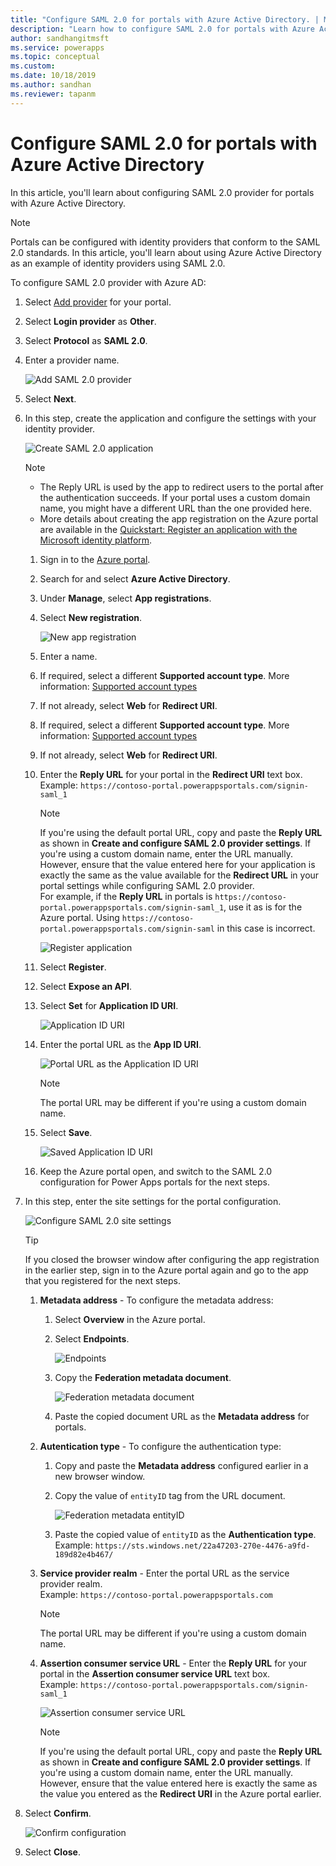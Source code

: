 ```yaml
---
title: "Configure SAML 2.0 for portals with Azure Active Directory. | MicrosoftDocs"
description: "Learn how to configure SAML 2.0 for portals with Azure Active Directory."
author: sandhangitmsft
ms.service: powerapps
ms.topic: conceptual
ms.custom: 
ms.date: 10/18/2019
ms.author: sandhan
ms.reviewer: tapanm
---
```


# Configure SAML 2.0 for portals with Azure Active Directory

In this article, you'll learn about configuring SAML 2.0 provider for portals with Azure Active Directory.

> [!NOTE]
> Portals can be configured with identity providers that conform to the SAML 2.0 standards. In this article, you'll learn about using Azure Active Directory as an example of identity providers using SAML 2.0.

To configure SAML 2.0 provider with Azure AD:

1. Select [Add provider](use-simplified-authentication-configuration.md#add-configure-or-delete-an-identity-provider) for your portal.

1. Select **Login provider** as **Other**.

1. Select **Protocol** as **SAML 2.0**.

1. Enter a provider name.

    ![Add SAML 2.0 provider](media/authentication/add-saml2-provider.png "Add SAML 2.0 provider")

1. Select **Next**.

1. In this step, create the application and configure the settings with your identity provider.

    ![Create SAML 2.0 application](media/authentication/create-configure-saml-application.png "Create SAML 2.0 application")

    > [!NOTE]
    > - The Reply URL is used by the app to redirect users to the portal after the authentication succeeds. If your portal uses a custom domain name, you might have a different URL than the one provided here.
    > - More details about creating the app registration on the Azure portal are available in the [Quickstart: Register an application with the Microsoft identity platform](https://docs.microsoft.com/azure/active-directory/develop/quickstart-register-app).

    1. Sign in to the [Azure portal](https://portal.azure.com).

    1. Search for and select **Azure Active Directory**.

    1. Under **Manage**, select **App registrations**.

    1. Select **New registration**.

        ![New app registration](media/authentication/app-registration-new.png "New app registration")

    1. Enter a name.

    1. If required, select a different **Supported account type**. More information: [Supported account types](https://docs.microsoft.com/azure/active-directory/develop/quickstart-register-app)

    1. If not already, select **Web** for **Redirect URI**.

    1. If required, select a different **Supported account type**. More information: [Supported account types](https://docs.microsoft.com/azure/active-directory/develop/quickstart-register-app)

    1. If not already, select **Web** for **Redirect URI**.

    1. Enter the **Reply URL** for your portal in the **Redirect URI** text box. <br> Example: `https://contoso-portal.powerappsportals.com/signin-saml_1`

        > [!NOTE]
        > If you're using the default portal URL, copy and paste the **Reply URL** as shown in **Create and configure SAML 2.0 provider settings**. If you're using a custom domain name, enter the URL manually. However, ensure that the value entered here for your application is exactly the same as the value available for the **Redirect URL** in your portal settings while configuring SAML 2.0 provider. <br> For example, if the **Reply URL** in portals is `https://contoso-portal.powerappsportals.com/signin-saml_1`, use it as is for the Azure portal. Using `https://contoso-portal.powerappsportals.com/signin-saml` in this case is incorrect.

        ![Register application](media/authentication/register-application-saml2.png "Register application")

    1. Select **Register**.

    1. Select **Expose an API**.

    1. Select **Set** for **Application ID URI**.

        ![Application ID URI](media/authentication/saml2-applicationid-uri.png "Application ID URI")

    1. Enter the portal URL as the **App ID URI**.

        ![Portal URL as the Application ID URI](media/authentication/portal-url-for-appidURI.png "Portal URL as the Application ID URI")

        > [!NOTE]
        > The portal URL may be different if you're using a custom domain name.

    1. Select **Save**.

        ![Saved Application ID URI](media/authentication/saved-appiduri-saml.png "Saved Application ID URI")

    1. Keep the Azure portal open, and switch to the SAML 2.0 configuration for Power Apps portals for the next steps.

1. In this step, enter the site settings for the portal configuration.

    ![Configure SAML 2.0 site settings](media/authentication/configure-saml2-site-settings.png "Configure SAML 2.0 site settings")

    > [!TIP]
    > If you closed the browser window after configuring the app registration in the earlier step, sign in to the Azure portal again and go to the app that you registered for the next steps.

    1. **Metadata address** - To configure the metadata address:

        1. Select **Overview** in the Azure portal.
        
        1. Select **Endpoints**.
        
            ![Endpoints](media/authentication/endpoints-saml2.png "Endpoints")

        1. Copy the **Federation metadata document**.

            ![Federation metadata document](media/authentication/federation-metadata-saml.png "Federation metadata document")

        1. Paste the copied document URL as the **Metadata address** for portals.

    1. **Autentication type** - To configure the authentication type:

        1. Copy and paste the **Metadata address** configured earlier in a new browser window.

        1. Copy the value of `entityID` tag from the URL document.

            ![Federation metadata entityID](media/authentication/entity-id-metadata-document.png "Federation metadata entityID")

        1. Paste the copied value of `entityID` as the **Authentication type**. <br> Example: `https://sts.windows.net/22a47203-270e-4476-a9fd-189d82e4b467/`

    1. **Service provider realm** - Enter the portal URL as the service provider realm. <br> Example: `https://contoso-portal.powerappsportals.com`
    
        > [!NOTE]
        > The portal URL may be different if you're using a custom domain name.
        
    1. **Assertion consumer service URL** - Enter the **Reply URL** for your portal in the **Assertion consumer service URL** text box. <br> Example: `https://contoso-portal.powerappsportals.com/signin-saml_1`

        ![Assertion consumer service URL](media/authentication/redirect-uri-azure-power-apps-saml.png "Assertion consumer service URL")

        > [!NOTE]
        > If you're using the default portal URL, copy and paste the **Reply URL** as shown in **Create and configure SAML 2.0 provider settings**. If you're using a custom domain name, enter the URL manually. However, ensure that the value entered here is exactly the same as the value you entered as the **Redirect URI** in the Azure portal earlier.

1. Select **Confirm**.

    ![Confirm configuration](media/authentication/confirm-saml-config.png "Confirm configuration")

1. Select **Close**.
